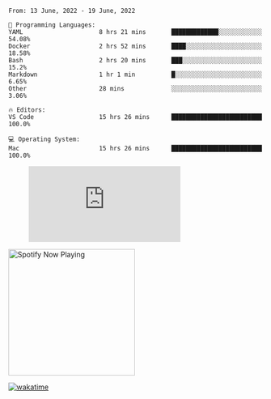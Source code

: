 <!--START_SECTION:waka-->
```text
From: 13 June, 2022 - 19 June, 2022

💬 Programming Languages: 
YAML                     8 hrs 21 mins       █████████████░░░░░░░░░░░░   54.08% 
Docker                   2 hrs 52 mins       ████░░░░░░░░░░░░░░░░░░░░░   18.58% 
Bash                     2 hrs 20 mins       ███░░░░░░░░░░░░░░░░░░░░░░   15.2% 
Markdown                 1 hr 1 min          █░░░░░░░░░░░░░░░░░░░░░░░░   6.65% 
Other                    28 mins             ░░░░░░░░░░░░░░░░░░░░░░░░░   3.06%

🔥 Editors: 
VS Code                  15 hrs 26 mins      █████████████████████████   100.0%

💻 Operating System: 
Mac                      15 hrs 26 mins      █████████████████████████   100.0%

```


<!--END_SECTION:waka-->

<figure><embed src="https://wakatime.com/share/@gregnrobinson/001c6d31-0c95-44f9-b6d7-9fd705354f62.svg"></embed></figure>

[<img src="https://spotify-playing-gregnrobinson.vercel.app/api/spotify/?background_color=transparent&border_color=transparent" alt="Spotify Now Playing" width="250" />](https://open.spotify.com/user/gregnrobinson-ca)

[![wakatime](https://wakatime.com/badge/user/37718f76-572e-4513-b2c5-41c4d93d287a.svg)](https://wakatime.com/@37718f76-572e-4513-b2c5-41c4d93d287a)



